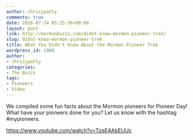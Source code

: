 ```yaml
---
author: chrisjpatty
comments: true
date: 2016-07-24 05:25:56+00:00
layout: post
link: http://mormonbuzzz.com/didnt-know-mormon-pioneer-trek/
slug: didnt-know-mormon-pioneer-trek
title: What You Didn't Know About the Mormon Pioneer Trek
wordpress_id: 1860
author:
- chrisjpatty
categories:
- The Buzzz
tags:
- Pioneers
- Video
---
```


We compiled some fun facts about the Mormon pioneers for Pioneer Day! What have your pioneers done for you? Let us know with the hashtag #mypioneers.

https://www.youtube.com/watch?v=TzqE4AbEUUc
